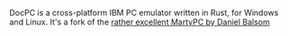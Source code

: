 DocPC is a cross-platform IBM PC emulator written in Rust, for Windows and Linux.
It's a fork of the [rather excellent MartyPC by Daniel Balsom](https://github.com/dbalsom/martypc)